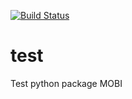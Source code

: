 [![Build Status](https://travis-ci.com/sophielem/test.svg?branch=master)](https://travis-ci.com/sophielem/test)

# test
Test python package MOBI
